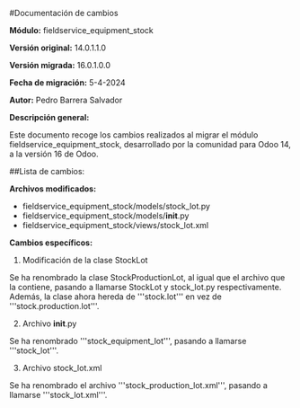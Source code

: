#Documentación de cambios

**Módulo:** fieldservice_equipment_stock

**Versión original:** 14.0.1.1.0

**Versión migrada:** 16.0.1.0.0

**Fecha de migración:** 5-4-2024

**Autor:** Pedro Barrera Salvador

**Descripción general:**

Este documento recoge los cambios realizados al migrar el módulo fieldservice_equipment_stock, desarrollado por la comunidad para Odoo 14, a la versión 16 de Odoo.


##Lista de cambios:

**Archivos modificados:**

* fieldservice_equipment_stock/models/stock_lot.py
* fieldservice_equipment_stock/models/__init__.py
* fieldservice_equipment_stock/views/stock_lot.xml

**Cambios específicos:**

1. Modificación de la clase StockLot

Se ha renombrado la clase StockProductionLot, al igual que el archivo que la contiene, pasando a llamarse StockLot y stock_lot.py respectivamente. Además, la clase ahora hereda de '''stock.lot''' en vez de '''stock.production.lot'''.

2. Archivo __init__.py

Se ha renombrado '''stock_equipment_lot''', pasando a llamarse '''stock_lot'''.

3. Archivo stock_lot.xml

Se ha renombrado el archivo '''stock_production_lot.xml''', pasando a llamarse '''stock_lot.xml'''.